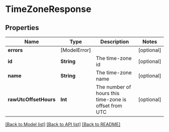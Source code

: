 # TimeZoneResponse

## Properties
Name | Type | Description | Notes
------------ | ------------- | ------------- | -------------
**errors** | [ModelError] |  | [optional] 
**id** | **String** | The time-zone id | [optional] 
**name** | **String** | The time-zone name | [optional] 
**rawUtcOffsetHours** | **Int** | The number of hours this time-zone is offset from UTC | [optional] 

[[Back to Model list]](../README.md#documentation-for-models) [[Back to API list]](../README.md#documentation-for-api-endpoints) [[Back to README]](../README.md)


